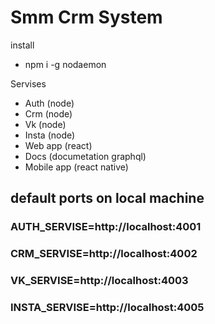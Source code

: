 # Smm Crm System

install

  - npm i -g nodaemon



Servises

- Auth (node)
- Crm (node)
- Vk (node)
- Insta (node)
- Web app (react)
- Docs (documetation graphql)
- Mobile app (react native)


## default ports on local machine

### AUTH_SERVISE=http://localhost:4001

### CRM_SERVISE=http://localhost:4002

### VK_SERVISE=http://localhost:4003

### INSTA_SERVISE=http://localhost:4005

